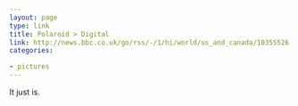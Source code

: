 ```yaml
---
layout: page
type: link
title: Polaroid > Digital
link: http://news.bbc.co.uk/go/rss/-/1/hi/world/us_and_canada/10355526.stm
categories: 

- pictures
---
```

It just is. 
